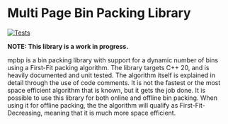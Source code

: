 # Multi Page Bin Packing Library

[![Tests](https://github.com/Journeyman-dev/mpbp/actions/workflows/Test.yaml/badge.svg)](https://github.com/Journeyman-dev/mpbp/actions/workflows/Test.yaml)

**NOTE: This library is a work in progress.**

mpbp is a bin packing library with support for a dynamic number of bins using a First-Fit packing algorithm. The library targets C++ 20, and is heavily documented and unit tested. The algorithm itself is explained in detail through the use of code comments. It is not the fastest or the most space efficient algorithm that is known, but it gets the job done. It is possible to use this library for both online and offline bin packing. When using it for offline packing, the the algorithm will qualify as First-Fit-Decreasing, meaning that it is much more space efficient.
